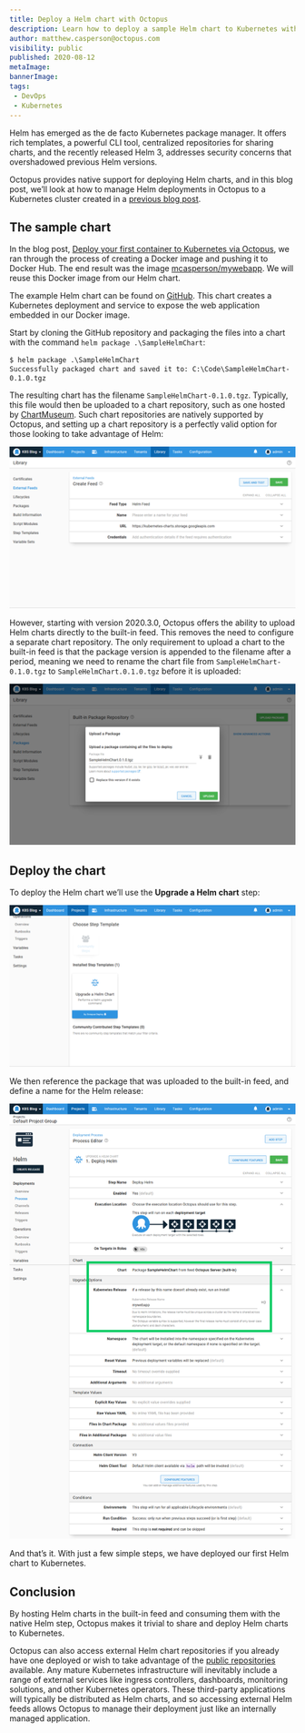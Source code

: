 ```yaml
---
title: Deploy a Helm chart with Octopus
description: Learn how to deploy a sample Helm chart to Kubernetes with Octopus
author: matthew.casperson@octopus.com
visibility: public
published: 2020-08-12
metaImage:
bannerImage:
tags:
 - DevOps
 - Kubernetes
---
```


Helm has emerged as the de facto Kubernetes package manager. It offers rich templates, a powerful CLI tool, centralized repositories for sharing charts, and the recently released Helm 3, addresses security concerns that overshadowed previous Helm versions.

Octopus provides native support for deploying Helm charts, and in this blog post, we’ll look at how to manage Helm deployments in Octopus to a Kubernetes cluster created in a [previous blog post](/blog/2020-08/getting-started-with-kind-and-octopus/index.md).

## The sample chart

In the blog post, [Deploy your first container to Kubernetes via Octopus](/blog/2020-08/deploy-your-first-container-to-kubernetes/index.md), we ran through the process of creating a Docker image and pushing it to Docker Hub. The end result was the image [mcasperson/mywebapp](https://hub.docker.com/r/mcasperson/mywebapp). We will reuse this Docker image from our Helm chart.

The example Helm chart can be found on [GitHub](https://github.com/OctopusSamples/SampleHelmChart). This chart creates a Kubernetes deployment and service to expose the web application embedded in our Docker image.

Start by cloning the GitHub repository and packaging the files into a chart with the command `helm package .\SampleHelmChart`:

```
$ helm package .\SampleHelmChart
Successfully packaged chart and saved it to: C:\Code\SampleHelmChart-0.1.0.tgz
```

The resulting chart has the filename `SampleHelmChart-0.1.0.tgz`. Typically, this file would then be uploaded to a chart repository, such as one hosted by [ChartMuseum](https://chartmuseum.com/). Such chart repositories are natively supported by Octopus, and setting up a chart repository is a perfectly valid option for those looking to take advantage of Helm:

![](chart-feed.png "width=500")

However, starting with version 2020.3.0, Octopus offers the ability to upload Helm charts directly to the built-in feed. This removes the need to configure a separate chart repository. The only requirement to upload a chart to the built-in feed is that the package version is appended to the filename after a period, meaning we need to rename the chart file from `SampleHelmChart-0.1.0.tgz` to `SampleHelmChart.0.1.0.tgz` before it is uploaded:

![](upload-chart.png "width=500")

## Deploy the chart

To deploy the Helm chart we’ll use the **Upgrade a Helm chart** step:

![](helm-step.png "width=500")

We then reference the package that was uploaded to the built-in feed, and define a name for the Helm release:

![](helm-step-populated.png "width=500")

And that’s it. With just a few simple steps, we have deployed our first Helm chart to Kubernetes.

## Conclusion

By hosting Helm charts in the built-in feed and consuming them with the native Helm step, Octopus makes it trivial to share and deploy Helm charts to Kubernetes.

Octopus can also access external Helm chart repositories if you already have one deployed or wish to take advantage of the [public repositories](https://github.com/helm/charts) available. Any mature Kubernetes infrastructure will inevitably include a range of external services like ingress controllers, dashboards, monitoring solutions, and other Kubernetes operators. These third-party applications will typically be distributed as Helm charts, and so accessing external Helm feeds allows Octopus to manage their deployment just like an internally managed application.

